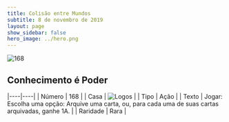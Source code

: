```yaml
---
title: Colisão entre Mundos
subtitle: 8 de novembro de 2019
layout: page
show_sidebar: false
hero_image: ../hero.png
---
```


![168](https://cdn.keyforgegame.com/media/card_front/pt/452_168_FVVX52Q3W3WF_pt.png)

## Conhecimento é Poder

|----|----|
| Número | 168 |
| Casa | ![Logos](https://archonarcana.com/images/thumb/c/ce/Logos.png/22px-Logos.png "Logos") |
| Tipo | Ação |
| Texto | Jogar: Escolha uma opção: Arquive uma carta, ou, para cada uma de suas cartas arquivadas, ganhe 1A. |
| Raridade | Rara |

